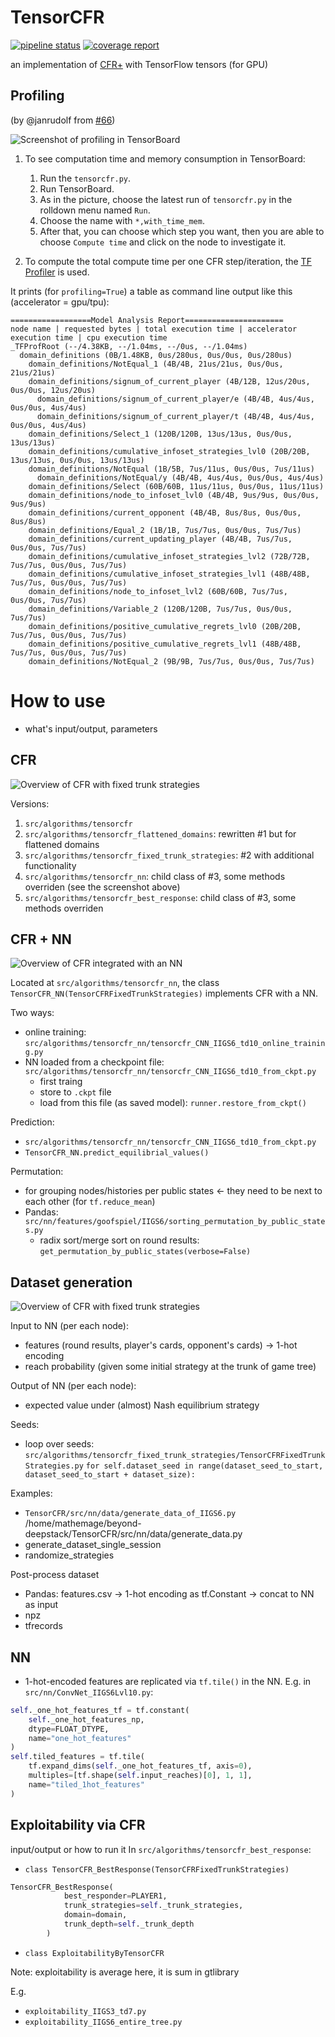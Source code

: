 # TensorCFR

[![pipeline status](https://gitlab.com/beyond-deepstack/TensorCFR/badges/master/pipeline.svg)](https://gitlab.com/beyond-deepstack/TensorCFR/pipelines)
[![coverage report](https://gitlab.com/beyond-deepstack/TensorCFR/badges/master/coverage.svg)](https://gitlab.com/beyond-deepstack/TensorCFR/commits/master)

an implementation of [CFR+](https://arxiv.org/abs/1407.5042) with TensorFlow tensors (for GPU)

## Profiling

(by @janrudolf from [#66](https://gitlab.com/beyond-deepstack/TensorCFR/issues/66))

![Screenshot of profiling in TensorBoard](./doc/TensorBoard_profiling.png)

1) To see computation time and memory consumption in TensorBoard:

   1.  Run the `tensorcfr.py`. 
   2.  Run TensorBoard. 
   3.  As in the picture, choose the latest run of `tensorcfr.py` in the rolldown menu named `Run`.
   4.  Choose the name with `*,with_time_mem`. 
   5.  After that, you can choose which step you want, then you are able to choose `Compute time` and click on the node to investigate it.

2) To compute the total compute time per one CFR step/iteration, the [TF Profiler](https://www.tensorflow.org/api_docs/python/tf/profiler/Profiler) is used.

It prints (for `profiling=True`) a table as command line output like this (accelerator = gpu/tpu):

```
==================Model Analysis Report======================
node name | requested bytes | total execution time | accelerator execution time | cpu execution time
_TFProfRoot (--/4.38KB, --/1.04ms, --/0us, --/1.04ms)
  domain_definitions (0B/1.48KB, 0us/280us, 0us/0us, 0us/280us)
    domain_definitions/NotEqual_1 (4B/4B, 21us/21us, 0us/0us, 21us/21us)
    domain_definitions/signum_of_current_player (4B/12B, 12us/20us, 0us/0us, 12us/20us)
      domain_definitions/signum_of_current_player/e (4B/4B, 4us/4us, 0us/0us, 4us/4us)
      domain_definitions/signum_of_current_player/t (4B/4B, 4us/4us, 0us/0us, 4us/4us)
    domain_definitions/Select_1 (120B/120B, 13us/13us, 0us/0us, 13us/13us)
    domain_definitions/cumulative_infoset_strategies_lvl0 (20B/20B, 13us/13us, 0us/0us, 13us/13us)
    domain_definitions/NotEqual (1B/5B, 7us/11us, 0us/0us, 7us/11us)
      domain_definitions/NotEqual/y (4B/4B, 4us/4us, 0us/0us, 4us/4us)
    domain_definitions/Select (60B/60B, 11us/11us, 0us/0us, 11us/11us)
    domain_definitions/node_to_infoset_lvl0 (4B/4B, 9us/9us, 0us/0us, 9us/9us)
    domain_definitions/current_opponent (4B/4B, 8us/8us, 0us/0us, 8us/8us)
    domain_definitions/Equal_2 (1B/1B, 7us/7us, 0us/0us, 7us/7us)
    domain_definitions/current_updating_player (4B/4B, 7us/7us, 0us/0us, 7us/7us)
    domain_definitions/cumulative_infoset_strategies_lvl2 (72B/72B, 7us/7us, 0us/0us, 7us/7us)
    domain_definitions/cumulative_infoset_strategies_lvl1 (48B/48B, 7us/7us, 0us/0us, 7us/7us)
    domain_definitions/node_to_infoset_lvl2 (60B/60B, 7us/7us, 0us/0us, 7us/7us)
    domain_definitions/Variable_2 (120B/120B, 7us/7us, 0us/0us, 7us/7us)
    domain_definitions/positive_cumulative_regrets_lvl0 (20B/20B, 7us/7us, 0us/0us, 7us/7us)
    domain_definitions/positive_cumulative_regrets_lvl1 (48B/48B, 7us/7us, 0us/0us, 7us/7us)
    domain_definitions/NotEqual_2 (9B/9B, 7us/7us, 0us/0us, 7us/7us)
```

# How to use

- what's input/output, parameters

## CFR

![Overview of CFR with fixed trunk strategies](./doc/cfr_computation_graph.png)

Versions:
1. `src/algorithms/tensorcfr`
2. `src/algorithms/tensorcfr_flattened_domains`: rewritten #1 but for flattened domains
3. `src/algorithms/tensorcfr_fixed_trunk_strategies`: #2 with additional functionality
4. `src/algorithms/tensorcfr_nn`: child class of #3, some methods overriden (see the screenshot above)
5. `src/algorithms/tensorcfr_best_response`: child class of #3, some methods overriden

## CFR + NN

![Overview of CFR integrated with an NN](./doc/cfr_nn.png)

Located at `src/algorithms/tensorcfr_nn`, the class `TensorCFR_NN(TensorCFRFixedTrunkStrategies)` implements CFR with a NN.

Two ways:
- online training: `src/algorithms/tensorcfr_nn/tensorcfr_CNN_IIGS6_td10_online_training.py`
- NN loaded from a checkpoint file: `src/algorithms/tensorcfr_nn/tensorcfr_CNN_IIGS6_td10_from_ckpt.py`
    - first traing
    - store to `.ckpt` file
    - load from this file (as saved model): `runner.restore_from_ckpt()`

Prediction:
- `src/algorithms/tensorcfr_nn/tensorcfr_CNN_IIGS6_td10_from_ckpt.py`
- `TensorCFR_NN.predict_equilibrial_values()`

Permutation:
- for grouping nodes/histories per public states <- they need to be next to each other (for `tf.reduce_mean`)
- Pandas: `src/nn/features/goofspiel/IIGS6/sorting_permutation_by_public_states.py`
    - radix sort/merge sort on round results: `get_permutation_by_public_states(verbose=False)`

## Dataset generation

![Overview of CFR with fixed trunk strategies](./doc/cfr_fixed_trunk.png)

Input to NN (per each node):
- features (round results, player's cards, opponent's cards) -> 1-hot encoding
- reach probability (given some initial strategy at the trunk of game tree)

Output of NN (per each node):
- expected value under (almost) Nash equilibrium strategy

Seeds:
- loop over seeds: `src/algorithms/tensorcfr_fixed_trunk_strategies/TensorCFRFixedTrunkStrategies.py`
    `for self.dataset_seed in range(dataset_seed_to_start, dataset_seed_to_start + dataset_size):`

Examples:
- `TensorCFR/src/nn/data/generate_data_of_IIGS6.py`
/home/mathemage/beyond-deepstack/TensorCFR/src/nn/data/generate_data.py
 - generate_dataset_single_session
 - randomize_strategies

Post-process dataset
- Pandas: features.csv -> 1-hot encoding as tf.Constant -> concat to NN as input
- npz
- tfrecords

## NN

- 1-hot-encoded features are replicated via `tf.tile()` in the NN. E.g. in `src/nn/ConvNet_IIGS6Lvl10.py`:

```python
self._one_hot_features_tf = tf.constant(
    self._one_hot_features_np,
    dtype=FLOAT_DTYPE,
    name="one_hot_features"
)
self.tiled_features = tf.tile(
    tf.expand_dims(self._one_hot_features_tf, axis=0),
    multiples=[tf.shape(self.input_reaches)[0], 1, 1],
    name="tiled_1hot_features"
)
```

## Exploitability via CFR

input/output or how to run it
In `src/algorithms/tensorcfr_best_response`:
- `class TensorCFR_BestResponse(TensorCFRFixedTrunkStrategies)`
```python
TensorCFR_BestResponse(
			best_responder=PLAYER1,
			trunk_strategies=self._trunk_strategies,
			domain=domain,
			trunk_depth=self._trunk_depth
		)
```

- `class ExploitabilityByTensorCFR`

Note: exploitability is average here, it is sum in gtlibrary

E.g.
- `exploitability_IIGS3_td7.py` 
- `exploitability_IIGS6_entire_tree.py` 
